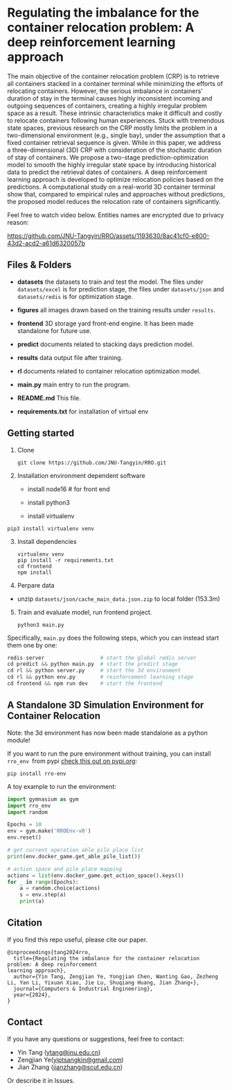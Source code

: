 # Regulating the imbalance for the container relocation problem: A deep reinforcement learning approach

The main objective of the container relocation problem (CRP) is to retrieve all containers stacked in a container terminal while minimizing the efforts of relocating containers. However, the serious imbalance in containers' duration of stay in the terminal causes highly inconsistent incoming and outgoing sequences of containers, creating a highly irregular problem space as a result. These intrinsic characteristics make it difficult and costly to relocate containers following human experiences. Stuck with tremendous state spaces, previous research on the CRP mostly limits the problem in a two-dimensional environment (e.g., single bay), under the assumption that a fixed container retrieval sequence is given. While in this paper, we address a three-dimensional (3D) CRP with consideration of the stochastic duration of stay of containers. We propose a two-stage prediction-optimization model to smooth the highly irregular state space by introducing historical data to predict the retrieval dates of containers. A deep reinforcement learning approach is developed to optimize relocation policies based on the predictions. A computational study on a real-world 3D container terminal show that, compared to empirical rules and approaches without predictions, the proposed model reduces the relocation rate of containers significantly. 

Feel free to watch video below.  Entities names are encrypted due to privacy reason:

https://github.com/JNU-Tangyin/RRO/assets/1193630/8ac41cf0-e800-43d2-acd2-a61d6320057b

## Files & Folders

- **datasets** the datasets to train and test the model. The files under `datasets/excel` is for prediction stage, the files under `datasets/json` and `datasets/redis` is for optimization stage.

- **figures**  all images drawn based on the training results under `results`.

- **frontend** 3D storage yard front-end engine. It has been made standalone for future use.

- **predict** documents related to stacking days prediction model.

- **results** data output file after training.

- **rl** documents related to container relocation optimization model.

- **main.py**  main entry to run the program.

- **README.md** This file.

- **requirements.txt**  for installation of virtual env

## Getting started

1. Clone
   
   ```shell
   git clone https://github.com/JNU-Tangyin/RRO.git
   ```

2. Installation environment dependent software
   
   - install node16 # for front end
   
   - install python3
   
   - install virtualenv

```shell
pip3 install virtualenv venv
```

3. Install dependencies
   
   ```shell
   virtualenv venv
   pip install -r requirements.txt
   cd frontend
   npm install
   ```

4. Perpare data
- unzip `datasets/json/cache_main_data.json.zip` to local folder (153.3m)
5. Train and evaluate model, run frontend project.
   
   ```shell
   python3 main.py
   ```

Specifically, `main.py` does the following steps, which you can instead start them one by one:

```python
redis-server                  # start the global redis server
cd predict && python main.py  # start the predict stage
cd rl && python server.py     # start the 3d environment
cd rl && python env.py        # reinforcement learning stage
cd frontend && npm run dev    # start the frontend
```

## A Standalone 3D Simulation Environment for Container Relocation

Note: the 3d environment has now been made standalone as a python module!

If you want to run the pure environment without training, you can install `rro_env `from pypi [check this out on pypi.org](https://pypi.org/project/rro-env):

```shell
pip install rro-env
```

A toy example to run the environment:

```python
import gymnasium as gym
import rro_env
import random

Epochs = 10
env = gym.make('RROEnv-v0')
env.reset()

# get current operation able pile place list
print(env.docker_game.get_able_pile_list())

# action space and pile place mapping
actions = list(env.docker_game.get_action_space().keys())
for _ in range(Epochs):
    a = random.choice(actions)
    s = env.step(a)
    print(a)
```

## Citation

If you find this repo useful, please cite our paper.

```
@inproceedings{tang2024rro,
  title={Regulating the imbalance for the container relocation problem: A deep reinforcement
learning approach},
  author={Yin Tang, Zengjian Ye, Yongjian Chen, Wanting Gao, Zezheng Li, Yan Li, Yixuan Xiao, Jie Lu, Shuqiang Huang, Jian Zhang∗},
  journal={Computers & Industrial Engineering},
  year={2024},
}
```

## Contact

If you have any questions or suggestions, feel free to contact:

- Yin Tang (ytang@jnu.edu.cn)
- Zengjian Ye(yiptsangkin@gmail.com)
- Jian Zhang (jianzhang@scut.edu.cn)

Or describe it in Issues.
